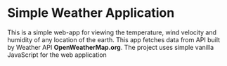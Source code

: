 # Simple Weather Application

This is a simple web-app for viewing  the temperature, wind velocity and humidity of any location of the earth. This app fetches data from API built by Weather API **OpenWeatherMap.org**. The project uses simple vanilla JavaScript for the web application
